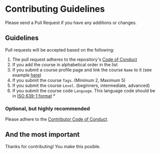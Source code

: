 # Contributing Guidelines

Please send a Pull Request if you have any additions or changes.

## Guidelines

Pull requests will be accepted based on the following:

1. The pull request adheres to the repository's [Code of Conduct](/.github/CODE_OF_CONDUCT.md)
1. If you add the course in alphabetical order in the list
1. If you submit a course profile page and link the course `Name` to it (see example [here](course-profiles/example.md))
1. If you submit the course `Tags`. (Minimum 2, Maximum 5)
1. If you submit the course `Level`. (beginners, intermediate, advanced)
1. If you submit the course code `Language`. This language code should be in [ISO 639-1 format](https://en.wikipedia.org/wiki/List_of_ISO_639-1_codes) \*

### Optional, but highly recommended

Please adhere to the [Contributor Code of Conduct](/.github/CODE_OF_CONDUCT.md).

## And the most important

Thanks for contributing! You make this posible.
